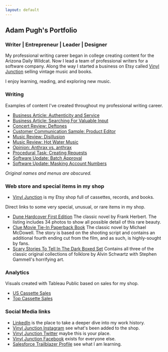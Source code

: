 ```yaml
---
layout: default
---
```

## Adam Pugh's Portfolio
### Writer | Entrepreneur | Leader | Designer
My professional writing career began in college creating content for the Arizona Daily Wildcat. Now I lead a team of professional writers for a software company. Along the way I started a business on Etsy called <a href="https://vinyljunction.com" target="_blank">Vinyl Junction</a> selling vintage music and books.

I enjoy learning, reading, and exploring new music.

### Writing

Examples of content I've created throughout my professional writing career. 

* [Business Article: Authenticity and Service](docs/opinion/authenticity_and_service.md)
* [Business Article: Searching For Valuable Input](docs/searching_for_valuable_input.md)
* [Concert Review: Deftones](docs/reviews/deftones_concert.md)
* [Customer Communication Sample: Product Editor](docs/01_customer_communication_sample.md)
* [Music Review: Disillusion](docs/reviews/disillusion_gloria.md)
* [Music Review: Hot Water Music](docs/reviews/hot_water_music_caution.md)
* [Opinion: Anthrax vs. anthrax](docs/opinion/anthrax_vs_anthrax.md)
* [Procedural Task: Creating Requests](docs/03_procedural_task.md)
* [Software Update: Batch Approval](docs/04_software_update.md)
* [Software Update: Masking Account Numbers](docs/02_masking_account_numbers.md)

*Original names and menus are obscured.*

### Web store and special items in my shop

* <a href="https://vinyljunction.com" target="_blank">Vinyl Junction</a> is my Etsy shop full of cassettes, records, and books.

Direct links to some very special, unusual, or rare items in my shop. 

* <a href="https://www.etsy.com/listing/835722209/dune-by-frank-herbert-first-edition?ref=shop_home_feat_4&frs=1" target="_blank">Dune Hardcover First Edition</a>  The classic novel by Frank Herbert. The listing includes 34 photos to show all possible detail of this rare beauty.
* <a href="https://www.etsy.com/listing/942845483/clue-by-michael-mcdowell-paperback-book?show_sold_out_detail=1" target="_blank">Clue Movie Tie-In Paperback Book</a> The classic novel by Michael McDowell. The story is based on the shooting script and contains an additional fourth ending cut from the film, and as such, is highly-sought by fans.
* <a href="https://etsy.me/3lxL7nR" target="_blank">Scary Stories To Tell In The Dark Boxed Set</a> Contains all three of the classic original collections of folklore by Alvin Schwartz with Stephen Gammell's horrifying art.

### Analytics

Visuals created with Tableau Public based on sales for my shop.

* <a href="https://public.tableau.com/views/CassetteSalesPerYearVinylJunction/CassetteSalesUS?:language=en&:display_count=y&:origin=viz_share_link" target="_blank">US Cassette Sales</a>
* <a href="https://public.tableau.com/views/CassetteSalesTopAlbumsVinylJunction/TopSellingCassettesAllTime?:language=en&:retry=yes&:display_count=y&:origin=viz_share_link" target="_blank">Top Cassette Sales</a>

### Social Media links

* <a href="https://www.linkedin.com/in/adampugh/" target="_blank">LinkedIn</a> is the place to take a deeper dive into my work history.
* <a href="https://instagram.com/vinyljunction/" target="_blank">Vinyl Junction Instagram</a> see what's been added to the shop.
* <a href="https://twitter.com/VinylJunction" target="_blank">Vinyl Junction Twitter</a> maybe this is your place.
* <a href="https://facebook.com/VinylJunction" target="_blank">Vinyl Junction Facebook</a> exists for everyone else.
* <a href="https://trailblazer.me/id/adamthepugh" target="_blank">Salesforce Trailblazer Profile</a> see what I am learning.

